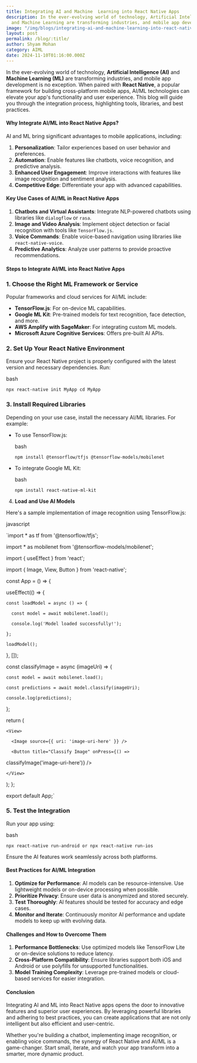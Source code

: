 ```yaml
---
title: Integrating AI and Machine  Learning into React Native Apps
description: In the ever-evolving world of technology, Artificial Intelligence
  and Machine Learning are transforming industries, and mobile app development
image: "/img/blogs/integrating-ai-and-machine-learning-into-react-native-apps.webp"
layout: post
permalink: /blog/:title/
author: Shyam Mohan
category: AIML
date: 2024-11-10T01:16:00.000Z
---
```

In the ever-evolving world of technology, **Artificial Intelligence (AI)** and **Machine Learning (ML)** are transforming industries, and mobile app development is no exception. When paired with **React Native**, a popular framework for building cross-platform mobile apps, AI/ML technologies can elevate your app's functionality and user experience. This blog will guide you through the integration process, highlighting tools, libraries, and best practices.


#### **Why Integrate AI/ML into React Native Apps?**

AI and ML bring significant advantages to mobile applications, including:

1.  **Personalization**: Tailor experiences based on user behavior and preferences.
2.  **Automation**: Enable features like chatbots, voice recognition, and predictive analysis.
3.  **Enhanced User Engagement**: Improve interactions with features like image recognition and sentiment analysis.
4.  **Competitive Edge**: Differentiate your app with advanced capabilities.


#### **Key Use Cases of AI/ML in React Native Apps**

1.  **Chatbots and Virtual Assistants**: Integrate NLP-powered chatbots using libraries like `dialogflow` or `rasa`.
2.  **Image and Video Analysis**: Implement object detection or facial recognition with tools like `TensorFlow.js`.
3.  **Voice Commands**: Enable voice-based navigation using libraries like `react-native-voice`.
4.  **Predictive Analytics**: Analyze user patterns to provide proactive recommendations.


#### **Steps to Integrate AI/ML into React Native Apps**

### 1. **Choose the Right ML Framework or Service**

Popular frameworks and cloud services for AI/ML include:

-   **TensorFlow.js**: For on-device ML capabilities.
-   **Google ML Kit**: Pre-trained models for text recognition, face detection, and more.
-   **AWS Amplify with SageMaker**: For integrating custom ML models.
-   **Microsoft Azure Cognitive Services**: Offers pre-built AI APIs.

### 2. **Set Up Your React Native Environment**

Ensure your React Native project is properly configured with the latest version and necessary dependencies. Run:

bash



`npx react-native init MyApp
cd MyApp` 

### 3. **Install Required Libraries**

Depending on your use case, install the necessary AI/ML libraries. For example:

-   To use TensorFlow.js:
    
    bash

    
    `npm install @tensorflow/tfjs @tensorflow-models/mobilenet` 
    
-   To integrate Google ML Kit:
    
    bash
    
 
    
    `npm install react-native-ml-kit` 
    

4. **Load and Use AI Models**

Here's a sample implementation of image recognition using TensorFlow.js:

javascript



`import * as tf from '@tensorflow/tfjs';

import * as mobilenet from '@tensorflow-models/mobilenet';

import { useEffect } from 'react';

import { Image, View, Button } from 'react-native';


const App = () => {

  useEffect(() => {


    const loadModel = async () => {

      const model = await mobilenet.load();

      console.log('Model loaded successfully!');

    };

    loadModel();
  }, []);

  const classifyImage = async (imageUri) => {

    const model = await mobilenet.load();

    const predictions = await model.classify(imageUri);

    console.log(predictions);
  };

  return (

    <View>

      <Image source={{ uri: 'image-uri-here' }} />

      <Button title="Classify Image" onPress={() => 
classifyImage('image-uri-here')} />

    </View>
  );
};

export default App;` 

### 5. **Test the Integration**

Run your app using:

bash



`npx react-native run-android
 or
npx react-native run-ios` 

Ensure the AI features work seamlessly across both platforms.


#### **Best Practices for AI/ML Integration**

1.  **Optimize for Performance**: AI models can be resource-intensive. Use lightweight models or on-device processing when possible.
2.  **Prioritize Privacy**: Ensure user data is anonymized and stored securely.
3.  **Test Thoroughly**: AI features should be tested for accuracy and edge cases.
4.  **Monitor and Iterate**: Continuously monitor AI performance and update models to keep up with evolving data.


#### **Challenges and How to Overcome Them**

1.  **Performance Bottlenecks**: Use optimized models like TensorFlow Lite or on-device solutions to reduce latency.
2.  **Cross-Platform Compatibility**: Ensure libraries support both iOS and Android or use polyfills for unsupported functionalities.
3.  **Model Training Complexity**: Leverage pre-trained models or cloud-based services for easier integration.


#### **Conclusion**

Integrating AI and ML into React Native apps opens the door to innovative features and superior user experiences. By leveraging powerful libraries and adhering to best practices, you can create applications that are not only intelligent but also efficient and user-centric.

Whether you're building a chatbot, implementing image recognition, or enabling voice commands, the synergy of React Native and AI/ML is a game-changer. Start small, iterate, and watch your app transform into a smarter, more dynamic product.
